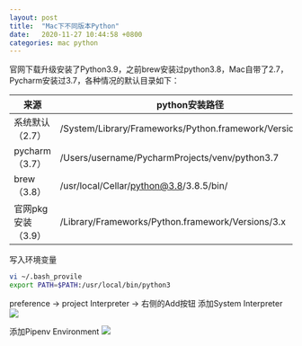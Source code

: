 ```yaml
---
layout: post
title:  "Mac下不同版本Python"
date:   2020-11-27 10:44:58 +0800
categories: mac python
---
```


官网下载升级安装了Python3.9，之前brew安装过python3.8，Mac自带了2.7，Pycharm安装过3.7，各种情况的默认目录如下：

|来源|python安装路径|
|----|---|
|系统默认（2.7）|/System/Library/Frameworks/Python.framework/Versions/2.x|
|pycharm（3.7）|/Users/username/PycharmProjects/venv/python3.7|
|brew（3.8）|/usr/local/Cellar/python@3.8/3.8.5/bin/|
|官网pkg安装（3.9）|/Library/Frameworks/Python.framework/Versions/3.x|

写入环境变量
```bash
vi ~/.bash_provile
export PATH=$PATH:/usr/local/bin/python3
```

preference -> project Interpreter -> 右侧的Add按钮 
添加System Interpreter
![](http://yinyang.space/img/20201121_pycharm2.png)

添加Pipenv Environment
![](http://yinyang.space/img/20201127_pycharm1.png)
